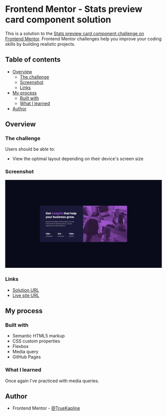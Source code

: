 # Frontend Mentor - Stats preview card component solution

This is a solution to the [Stats preview card component challenge on Frontend Mentor](https://www.frontendmentor.io/challenges/stats-preview-card-component-8JqbgoU62). Frontend Mentor challenges help you improve your coding skills by building realistic projects. 

## Table of contents

- [Overview](#overview)
  - [The challenge](#the-challenge)
  - [Screenshot](#screenshot)
  - [Links](#links)
- [My process](#my-process)
  - [Built with](#built-with)
  - [What I learned](#what-i-learned)
- [Author](#author)

## Overview

### The challenge

Users should be able to:

- View the optimal layout depending on their device's screen size

### Screenshot

![](./images/screenshot.png)

### Links

- [Solution URL](https://www.frontendmentor.io/solutions/responsive-flexbox-stats-preview-component-4Efxp59KAf)
- [Live site URL](https://candid-melba-171c71.netlify.app/)

## My process

### Built with

- Semantic HTML5 markup
- CSS custom properties
- Flexbox
- Media query
- GitHub Pages

### What I learned

Once again I've practiced with media queries.

## Author

- Frontend Mentor - [@TrueKapline](https://www.frontendmentor.io/profile/TrueKapline)
